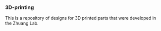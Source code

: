 ### 3D-printing ###
This is a repository of designs for 3D printed parts that were developed in the Zhuang Lab.
